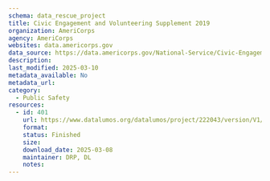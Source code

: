 ```yaml
---
schema: data_rescue_project 
title: Civic Engagement and Volunteering Supplement 2019
organization: AmeriCorps
agency: AmeriCorps
websites: data.americorps.gov
data_source: https://data.americorps.gov/National-Service/Civic-Engagement-and-Volunteering-Supplement-2019/kine-mfpf/about_data
description: 
last_modified: 2025-03-10
metadata_available: No
metadata_url: 
category:
  - Public Safety
resources:
  - id: 401
    url: https://www.datalumos.org/datalumos/project/222043/version/V1/view
    format: 
    status: Finished
    size: 
    download_date: 2025-03-08
    maintainer: DRP, DL
    notes: 
---
```

